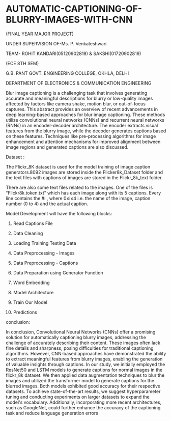 # AUTOMATIC-CAPTIONING-OF-BLURRY-IMAGES-WITH-CNN

(FINAL YEAR MAJOR PROJECT)

UNDER SUPERVISION OF-Ms. P. Venkateshwari

TEAM- ROHIT KANDARI(05120902819) & SAKSHI(01720902819)

(ECE 8TH SEM)

G.B. PANT GOVT. ENGINEERING COLLEGE, OKHLA, DELHI

DEPARTMENT OF ELECTRONICS & COMMUNICATION ENGINEERING


Blur image captioning is a challenging task that involves generating accurate and meaningful descriptions for blurry or low-quality images affected by factors like camera shake, motion blur, or out-of-focus captures. This abstract provides an overview of recent advancements in deep learning-based approaches for blur image captioning. These methods utilize convolutional neural networks (CNNs) and recurrent neural networks (RNNs) in an encoder-decoder architecture. The encoder extracts visual features from the blurry image, while the decoder generates captions based on these features. Techniques like pre-processing algorithms for image enhancement and attention mechanisms for improved alignment between image regions and generated captions are also discussed.



Dataset :

The Flickr_8K dataset is used for the model training of image caption generators.8092 images are stored inside the Flicker8k_Dataset folder and the text files with captions of images are stored in the Flickr_8k_text folder.

There are also some text files related to the images. One of the files is “Flickr8k.token.txt” which has each image along with its 5 captions. Every line contains the <image name>#i <caption>, where 0≤i≤4 i.e. the name of the image, caption number (0 to 4) and the actual caption.


Model Development will have the following blocks:

1. Read Captions File 

2. Data Cleaning 

3. Loading Training Testing Data 

4. Data Preprocessing - Images 

5. Data Preprocessing - Captions 

6. Data Preparation using Generator Function 

7. Word Embedding 

8. Model Architecture 

9. Train Our Model 

10. Predictions 


conclusion:

In conclusion, Convolutional Neural Networks (CNNs) offer a promising solution for automatically captioning blurry images, addressing the challenge of accurately describing their content. These images often lack fine details and sharpness, posing difficulties for traditional captioning algorithms. However, CNN-based approaches have demonstrated the ability to extract meaningful features from blurry images, enabling the generation of valuable insights through captions. In our study, we initially employed the ResNet50 and LSTM models to generate captions for normal images in the flickr_8k dataset. We then applied data augmentation techniques to blur the images and utilized the transformer model to generate captions for the blurred images. Both models exhibited good accuracy for their respective datasets. To achieve state-of-the-art results, we suggest hyperparameter tuning and conducting experiments on larger datasets to expand the model's vocabulary. Additionally, incorporating more recent architectures, such as GoogleNet, could further enhance the accuracy of the captioning task and reduce language generation errors
